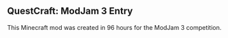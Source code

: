 ## QuestCraft: ModJam 3 Entry

This Minecraft mod was created in 96 hours for the ModJam 3 competition.
